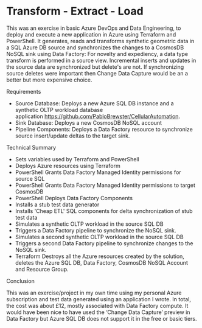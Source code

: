 # Transform - Extract - Load
This was an exercise in basic Azure DevOps and Data Engineering, to deploy and execute a new application in Azure using Terraform and PowerShell. It generates, reads and transforms synthetic geometric data in a SQL Azure DB source and synchronizes the changes to a CosmosDB NoSQL sink using Data Factory: For novelty and expediency, a data type transform is performed in a source view. Incremental inserts and updates in the source data are synchronized but delete's are not. If synchronizing source deletes were important then Change Data Capture would be an a better but more expensive choice.

Requirements
 - Source Database: Deploys a new Azure SQL DB instance and a synthetic OLTP workload database application https://github.com/PabloBrewster/CellularAutomation.
 - Sink Database: Deploys a new CosmosDB NoSQL account
 - Pipeline Components: Deploys a Data Factory resource to synchronize source insert/update deltas to the target sink.

Technical Summary 

 - Sets variables used by Terraform and PowerShell
 - Deploys Azure resources using Terraform
 - PowerShell Grants Data Factory Managed Identity permissions for source SQL
 - PowerShell Grants Data Factory Managed Identity permissions to target CosmosDB
 - PowerShell Deploys Data Factory Components
 - Installs a stub test data generator 
 - Installs 'Cheap ETL' SQL components for delta synchronization of stub test data 
 - Simulates a synthetic OLTP workload in the source SQL DB
 - Triggers a Data Factory pipeline to synchronize the NoSQL sink.
 - Simulates a second synthetic OLTP workload in the source SQL DB
 - Triggers a second Data Factory pipeline to synchronize changes to the NoSQL sink.
 - Terraform Destroys all the Azure resources created by the solution, deletes the Azure SQL DB, Data Factory, CosmosDB NoSQL Account and Resource Group.

Conclusion

This was an exercise/project in my own time using my personal Azure subscription and test data generated using an application I wrote. In total, the cost was about £12, mostly associated with Data Factory compute. It would have been nice to have used the ‘Change Data Capture’ preview in Data Factory but Azure SQL DB does not support it in the free or basic tiers.
